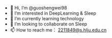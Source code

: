 - 👋 Hi, I’m @guoshengwei98
- 👀 I’m interested in DeepLearning & Sleep
- 🌱 I’m currently learning technology
- 💞️ I’m looking to collaborate on Sleep
- 📫 How to reach me： 2211849@s.hlju.edu.cn

